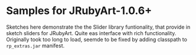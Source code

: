 # Samples for JRubyArt-1.0.6+
Sketches here demonstrate the the Slider library funtionality, that provide in sketch sliders for JRubyArt. Quite eas interface with rich functionality. Originally took too long to load, seemde to be fixed by adding classpath to `rp_extras.jar` manifest.
